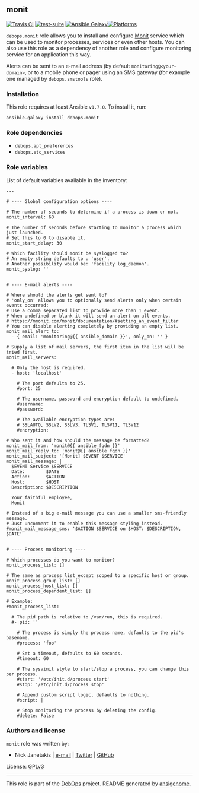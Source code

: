 ## monit

[![Travis CI](https://secure.travis-ci.org/debops/ansible-monit.png)](http://travis-ci.org/debops/ansible-monit) [![test-suite](http://img.shields.io/badge/test--suite-ansible--monit-blue.svg)](https://github.com/debops/test-suite/tree/master/ansible-monit/) [![Ansible Galaxy](http://img.shields.io/badge/galaxy-debops.monit-660198.svg)](https://galaxy.ansible.com/list#/roles/1575)[![Platforms](http://img.shields.io/badge/platforms-debian%20|%20ubuntu-lightgrey.svg)](#)

`debops.monit` role allows you to install and configure
[Monit](http://mmonit.com/monit/) service which can be used to monitor
processes, services or even other hosts. You can also use this role as
a dependency of another role and configure monitoring service for an
application this way.

Alerts can be sent to an e-mail address (by default
`monitoring@<your-domain>`, or to a mobile phone or pager using an SMS
gateway (for example one managed by `debops.smstools` role).


### Installation

This role requires at least Ansible `v1.7.0`. To install it, run:

    ansible-galaxy install debops.monit



### Role dependencies

- `debops.apt_preferences`
- `debops.etc_services`



### Role variables

List of default variables available in the inventory:

    ---
    
    # ---- Global configuration options ----
    
    # The number of seconds to determine if a process is down or not.
    monit_interval: 60
    
    # The number of seconds before starting to monitor a process which just launched.
    # Set this to 0 to disable it.
    monit_start_delay: 30
    
    # Which facility should monit be syslogged to?
    # An empty string defaults to : 'user'.
    # Another possibility would be: 'facility log_daemon'.
    monit_syslog: ''
    
    
    # ---- E-mail alerts ----
    
    # Where should the alerts get sent to?
    # 'only_on' allows you to optionally send alerts only when certain events occurred:
    # Use a comma separated list to provide more than 1 event.
    # When undefined or blank it will send an alert on all events.
    # https://mmonit.com/monit/documentation/#setting_an_event_filter
    # You can disable alerting completely by providing an empty list.
    monit_mail_alert_to:
      - { email: 'monitoring@{{ ansible_domain }}', only_on: '' }
    
    # Supply a list of mail servers, the first item in the list will be tried first.
    monit_mail_servers:
    
      # Only the host is required.
      - host: 'localhost'
    
        # The port defaults to 25.
        #port: 25
    
        # The username, password and encryption default to undefined.
        #username:
        #password:
    
        # The available encryption types are:
        # SSLAUTO, SSLV2, SSLV3, TLSV1, TLSV11, TLSV12
        #encryption:
    
    # Who sent it and how should the message be formatted?
    monit_mail_from: 'monit@{{ ansible_fqdn }}'
    monit_mail_reply_to: 'monit@{{ ansible_fqdn }}'
    monit_mail_subject: '[Monit] $EVENT $SERVICE'
    monit_mail_message: |
      $EVENT Service $SERVICE
      Date:        $DATE
      Action:      $ACTION
      Host:        $HOST
      Description: $DESCRIPTION
    
      Your faithful employee,
      Monit
    
    # Instead of a big e-mail message you can use a smaller sms-friendly message.
    # Just uncomment it to enable this message styling instead.
    #monit_mail_message_sms: '$ACTION $SERVICE on $HOST: $DESCRIPTION, $DATE'
    
    
    # ---- Process monitoring ----
    
    # Which processes do you want to monitor?
    monit_process_list: []
    
    # The same as process list except scoped to a specific host or group.
    monit_process_group_list: []
    monit_process_host_list: []
    monit_process_dependent_list: []
    
    # Example:
    #monit_process_list:
    
      # The pid path is relative to /var/run, this is required.
      #- pid: ''
    
        # The process is simply the process name, defaults to the pid's basename.
        #process: 'foo'
    
        # Set a timeout, defaults to 60 seconds.
        #timeout: 60
    
        # The sysvinit style to start/stop a process, you can change this per process.
        #start: '/etc/init.d/process start'
        #stop: '/etc/init.d/process stop'
    
        # Append custom script logic, defaults to nothing.
        #script: |
    
        # Stop monitoring the process by deleting the config.
        #delete: False




### Authors and license

`monit` role was written by:

- Nick Janetakis | [e-mail](mailto:nick.janetakis@gmail.com) | [Twitter](https://twitter.com/nickjanetakis) | [GitHub](https://github.com/nickjj)

License: [GPLv3](https://tldrlegal.com/license/gnu-general-public-license-v3-(gpl-3))

***

This role is part of the [DebOps](http://debops.org/) project. README generated by [ansigenome](https://github.com/nickjj/ansigenome/).
